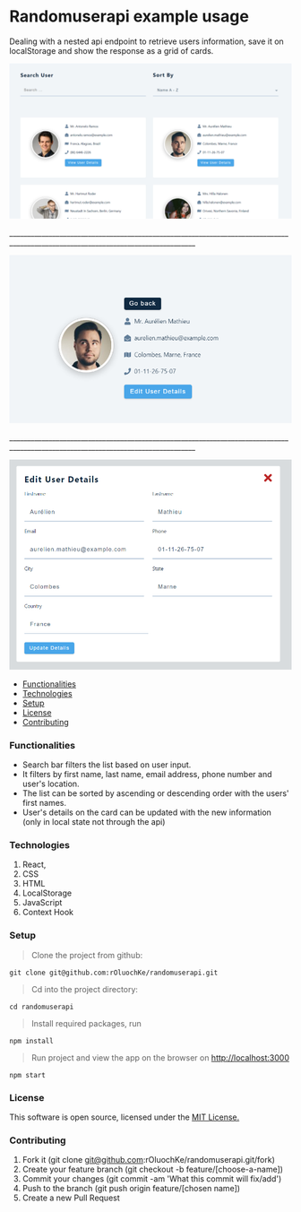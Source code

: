 # Randomuserapi example usage

Dealing with a nested api endpoint to retrieve users information, save it on localStorage and show the response as a grid of cards.

<p align="center">
  <img src="/screenshots/image-one.png" width="800" title="image one">
</p>
__________________________________________________________________________________________________________________________________

<p align="center">
  <img src="screenshots/image-two.png" width="800" title="image two">
</p>
__________________________________________________________________________________________________________________________________

<p align="center">
  <img src="screenshots/image-three.png" width="800" title="image three">
</p>

- [Functionalities](#functionalities)
- [Technologies](#technologies)
- [Setup](#setup)
- [License](#license)
- [Contributing](#contributing)

<a id="functionalities"></a>

### Functionalities

- Search bar filters the list based on user input.
- It filters by first name, last name, email address, phone number and user's location.
- The list can be sorted by ascending or descending order with the users' first names.
- User's details on the card can be updated with the new information (only in local state not through the api)

<a id="technologies"></a>

### Technologies

1. React,
2. CSS
3. HTML
4. LocalStorage
5. JavaScript
6. Context Hook

<a id="setup"></a>

### Setup

> Clone the project from github:

```
git clone git@github.com:rOluochKe/randomuserapi.git
```

> Cd into the project directory:

```
cd randomuserapi
```

> Install required packages, run

```
npm install
```

> Run project and view the app on the browser on [http://localhost:3000](http://localhost:3000)

```
npm start
```

<a id="license"></a>

### License

This software is open source, licensed under the [MIT License.](LICENSE)

<a id="contributing"></a>

### Contributing

1. Fork it (git clone git@github.com:rOluochKe/randomuserapi.git/fork)
2. Create your feature branch (git checkout -b feature/[choose-a-name])
3. Commit your changes (git commit -am 'What this commit will fix/add')
4. Push to the branch (git push origin feature/[chosen name])
5. Create a new Pull Request
